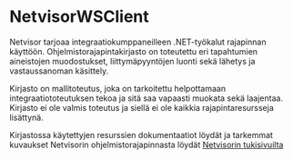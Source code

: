 # NetvisorWSClient
Netvisor tarjoaa integraatiokumppaneilleen .NET-työkalut rajapinnan käyttöön. 
Ohjelmistorajapintakirjasto on toteutettu eri tapahtumien aineistojen muodostukset, liittymäpyyntöjen luonti sekä lähetys ja vastaussanoman käsittely.

Kirjasto on mallitoteutus, joka on tarkoitettu helpottamaan integraatiototeutuksen tekoa ja sitä saa vapaasti muokata sekä laajentaa. 
Kirjasto ei ole valmis toteutus ja siellä ei ole kaikkia rajapintaresursseja lisättynä.

Kirjastossa käytettyjen resurssien dokumentaatiot löydät ja tarkemmat kuvaukset Netvisorin ohjelmistorajapinnasta löydät <a href="https://support.netvisor.fi/fi/support/solutions/articles/77000466610-ohjelmistorajapinta">Netvisorin tukisivuilta</a>
